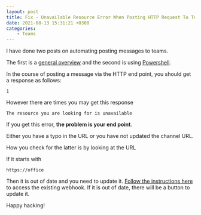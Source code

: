```yaml
---
layout: post
title: Fix - Unavailable Resource Error When Posting HTTP Request To Teams
date: 2021-08-13 15:31:21 +0300
categories:
    - Teams
---
```

I have done two posts on automating posting messages to teams.

The first is a [general overview](https://www.conradakunga.com/blog/posting-messages-to-microsoft-teams-with-code/) and the second is using [Powershell](https://www.conradakunga.com/blog/sending-teams-messages-using-powershell/).

In the course of posting a message via the HTTP end point, you should get a response as follows:

```plaintext
1
```

However there are times you may get this response

```plaintext
The resource you are looking for is unavailable
```

If you get this error, **the problem is your end point**.

Either you have a typo in the URL or you have not updated the channel URL.

How you check for the latter is by looking at the URL

If it starts with

```plaintext
https://office
```

Then it is out of date and you need to update it. [Follow the instructions here](https://www.conradakunga.com/blog/posting-messages-to-microsoft-teams-with-code/) to access the existing webhook. If it is out of date, there will be a button to update it.

Happy hacking!
